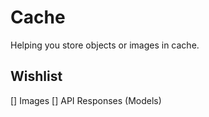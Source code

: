 # Cache

Helping you store objects or images in cache. 

## Wishlist
[] Images
[] API Responses (Models)
